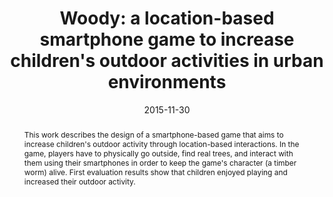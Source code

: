 ---
abstract: This work describes the design of a smartphone-based game that aims to increase
  children's outdoor activity through location-based interactions. In the game, players
  have to physically go outside, find real trees, and interact with them using their
  smartphones in order to keep the game's character (a timber worm) alive. First evaluation
  results show that children enjoyed playing and increased their outdoor activity.
authors:
- Paul Spiesberger
- Florian Jungwirth
- Christoph Wöss
- Stefan Bachl
- Johannes Harms
- Thomas Grechenig
date: '2015-11-30'
featured: false
links:
- name: Publik
  url: https://publik.tuwien.ac.at/showentry.php?ID=246389&lang=2
publication: 'Poster: 14th International Conference on Mobile and Ubiquitous Multimedia
  (MUM 2015), Linz; 30.11.2015 - 02.12.2015; in: "Proceedings of the 14th International
  Conference on Mobile and Ubiquitous Multimedia", ACM, New York, NY, USA, (2015),
  ISBN: 978-1-4503-3605-5; S. 368 - 372'
publication_types:
- '1'
publishDate: '2015-11-30'
title: 'Woody: a location-based smartphone game to increase children''s outdoor activities
  in urban environments'
url_pdf: ''
---